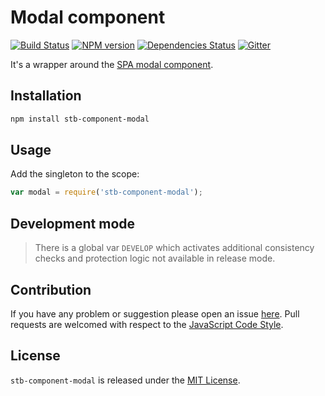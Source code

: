 Modal component
===============

[![Build Status](https://img.shields.io/travis/stbsdk/component-modal.svg?style=flat-square)](https://travis-ci.org/stbsdk/component-modal)
[![NPM version](https://img.shields.io/npm/v/stb-component-modal.svg?style=flat-square)](https://www.npmjs.com/package/stb-component-modal)
[![Dependencies Status](https://img.shields.io/david/stbsdk/component-modal.svg?style=flat-square)](https://david-dm.org/stbsdk/component-modal)
[![Gitter](https://img.shields.io/badge/gitter-join%20chat-blue.svg?style=flat-square)](https://gitter.im/DarkPark/stbsdk)


It's a wrapper around the [SPA modal component](https://github.com/spasdk/component-modal).


## Installation ##

```bash
npm install stb-component-modal
```


## Usage ##

Add the singleton to the scope:

```js
var modal = require('stb-component-modal');
```


## Development mode ##

> There is a global var `DEVELOP` which activates additional consistency checks and protection logic not available in release mode.


## Contribution ##

If you have any problem or suggestion please open an issue [here](https://github.com/stbsdk/component-modal/issues).
Pull requests are welcomed with respect to the [JavaScript Code Style](https://github.com/DarkPark/jscs).


## License ##

`stb-component-modal` is released under the [MIT License](license.md).
